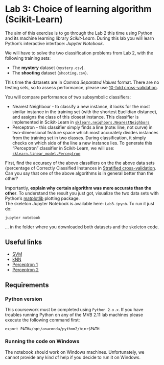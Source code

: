 # Lab 3: Choice of learning algorithm (Scikit-Learn)

The aim of this exercise is to go through the Lab 2 this time using Python and its machine learning library *Scikit-Learn*. During this lab you will learn Python’s interactive interface: *Jupyter Notebook*.

We will have to solve the two classification problems from Lab 2, with the following training sets:

*   The **mystery** dataset (`mystery.csv`).
*   The **shooting** dataset (`shooting.csv`).

This time the datasets are in *Comma Separated Values* format. There are no testing sets, so to assess performance, please use [10-fold cross-validation](http://scikit-learn.org/stable/modules/cross_validation.html#k-fold).

You will compare performance of two subsymbolic classifiers:

*   Nearest Neighbour - to classify a new instance, it looks for the most similar instance in the training set (with the shortest Euclidian distance), and assigns the class of this closest instance. This classifier is implemented in Scikit-Learn in [`sklearn.neighbors.NearestNeighbors`](http://scikit-learn.org/stable/modules/neighbors.html)
*   Perceptron - this classifier simply finds a line (note: line, not curve) in two-dimensional feature space which most accurately divides instances from the training set in two classes. During classification, it simply checks on which side of the line a new instance lies. To generate this “Perceptron” classifier in Scikit-Learn, we will use: [`sklearn.linear_model.Perceptron`](http://scikit-learn.org/stable/modules/linear_model.html#perceptron)

First, find the accuracy of the above classifiers on the the above data sets (percentage of Correctly Classified Instances in [Stratified cross-validation](http://scikit-learn.org/stable/modules/generated/sklearn.cross_validation.StratifiedKFold.html). Can you say that one of the above algorithms is in general better than the other?

Importantly, **explain why certain algorithm was more accurate than the other**. To understand the result you just got, visualize the two data sets with Python’s [matplotlib](http://matplotlib.org/) plotting package.  
The skeleton Jupyter Notebook is available here: `Lab3.ipynb`. To run it just do:

    jupyter notebook

... in the folder where you downloaded both datasets and the skeleton code.

## Useful links

*   [SVM](http://scikit-learn.org/stable/auto_examples/svm/plot_svm_margin.html)
*   [kNN](http://scikit-learn.org/stable/auto_examples/neighbors/plot_classification.html#example-neighbors-plot-classification-py)
*   [Perceptron 1](http://scikit-learn.org/stable/modules/linear_model.html#perceptron)
*   [Perceptron 2](http://stamfordresearch.com/python-perceptron-re-visited/)

## Requirements
### Python version
This coursework must be completed using `Python 2.x.x`. If you have troubles running Python on any of the MVB 2.11 lab machines please execute the following command first:
```
export PATH=/opt/anaconda/python2/bin:$PATH
```

### Running the code on Windows
The notebook should work on Windows machines. Unfortunately, we cannot provide any kind of help if you decide to run it on Windows.
